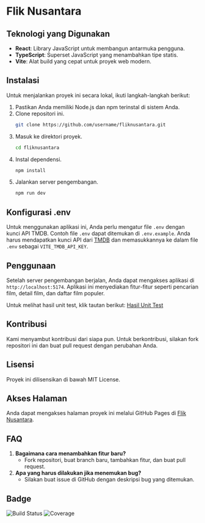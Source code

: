 # Flik Nusantara

## Teknologi yang Digunakan

- **React**: Library JavaScript untuk membangun antarmuka pengguna.
- **TypeScript**: Superset JavaScript yang menambahkan tipe statis.
- **Vite**: Alat build yang cepat untuk proyek web modern.

## Instalasi
Untuk menjalankan proyek ini secara lokal, ikuti langkah-langkah berikut:

1. Pastikan Anda memiliki Node.js dan npm terinstal di sistem Anda.
2. Clone repositori ini.
   ```bash
   git clone https://github.com/username/fliknusantara.git
   ```
3. Masuk ke direktori proyek.
   ```bash
   cd fliknusantara
   ```
4. Instal dependensi.
   ```bash
   npm install
   ```
5. Jalankan server pengembangan.
   ```bash
   npm run dev
   ```
## Konfigurasi .env
Untuk menggunakan aplikasi ini, Anda perlu mengatur file `.env` dengan kunci API TMDB. Contoh file `.env` dapat ditemukan di `.env.example`. Anda harus mendapatkan kunci API dari [TMDB](https://www.themoviedb.org/documentation/api) dan memasukkannya ke dalam file `.env` sebagai `VITE_TMDB_API_KEY`.

## Penggunaan
Setelah server pengembangan berjalan, Anda dapat mengakses aplikasi di `http://localhost:5174`. Aplikasi ini menyediakan fitur-fitur seperti pencarian film, detail film, dan daftar film populer.

Untuk melihat hasil unit test, klik tautan berikut: [Hasil Unit Test](https://tiananugerah.github.io/fliknusantara/coverage/)

## Kontribusi
Kami menyambut kontribusi dari siapa pun. Untuk berkontribusi, silakan fork repositori ini dan buat pull request dengan perubahan Anda.

## Lisensi
Proyek ini dilisensikan di bawah MIT License.

## Akses Halaman
Anda dapat mengakses halaman proyek ini melalui GitHub Pages di [Flik Nusantara](https://tiananugerah.github.io/fliknusantara/).

## FAQ
1. **Bagaimana cara menambahkan fitur baru?**
   - Fork repositori, buat branch baru, tambahkan fitur, dan buat pull request.
2. **Apa yang harus dilakukan jika menemukan bug?**
   - Silakan buat issue di GitHub dengan deskripsi bug yang ditemukan.

## Badge
![Build Status](https://img.shields.io/badge/build-passing-brightgreen)
![Coverage](https://img.shields.io/badge/coverage-95%25-brightgreen)